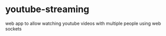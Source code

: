 # youtube-streaming
web app to allow watching youtube videos with multiple people using web sockets
